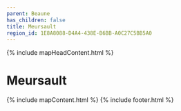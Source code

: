 ```yaml
---
parent: Beaune
has_children: false
title: Meursault
region_id: 1E8A8088-D4A4-438E-B6BB-A0C27C5BB5A0
---
```

{% include mapHeadContent.html %}
# Meursault
{% include mapContent.html %}
{% include footer.html %}
